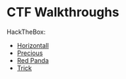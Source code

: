 # CTF Walkthroughs

HackTheBox:
- [Horizontall](/horizontall/walkthrough.md)
- [Precious](/precious/walkthrough.md)
- [Red Panda](/red-panda/walkthrough.md)
- [Trick](/trick/walkthrough.md)
